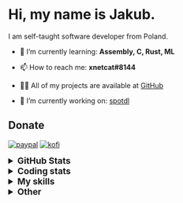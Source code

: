 # Hi, my name is Jakub.

I am self-taught software developer from Poland.

- 🌱 I’m currently learning: **Assembly, C, Rust, ML**

- 📫 How to reach me: **xnetcat#8144**

- 👨‍💻 All of my projects are available at [GitHub](https://github.com/xnetcat?tab=repositories)

- 🔭 I’m currently working on: [spotdl](https://github.com/spotDL/spotify-downloader)

## Donate

[![paypal](https://img.shields.io/badge/paypal-%2300457C.svg?&style=for-the-badge&logo=paypal&logoColor=white)](https://paypal.me/kko7)
[![kofi](https://img.shields.io/badge/kofi-%23F16061.svg?&style=for-the-badge&logo=ko-fi&logoColor=white)](https://ko-fi.com/xnetcat)



<details>
  <summary style="font-size:1.25em"><strong>GitHub Stats</strong></summary>
  <a href="https://github.com/anuraghazra/github-readme-stats" title="Go to Source">
    <img height=175 align="center" src="https://github-readme-stats.vercel.app/api?username=xnetcat&show_icons=true&theme=gotham">
  </a>
  <a href="https://github.com/anuraghazra/github-readme-stats">
  <img height=175 align="center" src="https://github-readme-stats.vercel.app/api/top-langs/?username=xnetcat&title_color=2aa889&text_color=99d1ce&icon_color=2bbc8a&bg_color=0c1014&langs_count=8&layout=compact" />
  </a>
</details>

<details>
  <summary style="font-size:1.25em"><strong>Coding stats</strong></summary>
  <!--START_SECTION:waka-->
<div class="waka-stats"><strong>🐱 My GitHub Data</strong>
<ul>
<li>🏆 285 Contributions in the Year 2023
<li>📦 76.2 kB Used in GitHub's Storage
<li>💼 Opted to Hire
<li>📜 17 Public Repositories
<li>🔑 2 Private Repositories
</ul><pre lang="text">
<strong>📅 I'm Most Productive on Saturday</strong>
<code>Monday       94 commits     ████░░░░░░░░░░░░░░░░░░░░░   16.43% 
Tuesday      72 commits     ███░░░░░░░░░░░░░░░░░░░░░░   12.59% 
Wednesday    57 commits     ██░░░░░░░░░░░░░░░░░░░░░░░   9.97% 
Thursday     84 commits     ███░░░░░░░░░░░░░░░░░░░░░░   14.69% 
Friday       78 commits     ███░░░░░░░░░░░░░░░░░░░░░░   13.64% 
Saturday     96 commits     ████░░░░░░░░░░░░░░░░░░░░░   16.78% 
Sunday       91 commits     ████░░░░░░░░░░░░░░░░░░░░░   15.91%</code>
</pre>

<pre lang="text"><strong>📊 This Week I Spent My Time On</strong>
<code>⌚︎  Time Zone: Europe/Warsaw
💬︎  Programming Languages: 
Python                   10 hrs 19 mins      ████████████████████░░░░░   81.17% 
JSON                     1 hr 13 mins        ██░░░░░░░░░░░░░░░░░░░░░░░   9.68% 
Markdown                 33 mins             █░░░░░░░░░░░░░░░░░░░░░░░░   4.36% 
TOML                     12 mins             ░░░░░░░░░░░░░░░░░░░░░░░░░   1.59% 
Other                    8 mins              ░░░░░░░░░░░░░░░░░░░░░░░░░   1.16%
🔥  Editors: 
VS Code                  12 hrs 43 mins      █████████████████████████   100.0%
🐱‍‍💻   Projects: 
freelancer-zoltan        9 hrs 2 mins        █████████████████░░░░░░░░   71.14% 
spotify-downloader       3 hrs 15 mins       ██████░░░░░░░░░░░░░░░░░░░   25.68% 
xnetcat                  20 mins             ░░░░░░░░░░░░░░░░░░░░░░░░░   2.73% 
web-ui                   3 mins              ░░░░░░░░░░░░░░░░░░░░░░░░░   0.45%
‍‍💻   Operating System: 
Windows                  12 hrs 43 mins      █████████████████████████   100.0%</code></pre><pre lang="text">
<strong>I Mostly Code in Python</strong>
<code>Python                   11 repos            █████████████░░░░░░░░░░░░   55.0% 
JavaScript               3 repos             ███░░░░░░░░░░░░░░░░░░░░░░   15.0% 
HTML                     2 repos             ██░░░░░░░░░░░░░░░░░░░░░░░   10.0% 
TypeScript               2 repos             ██░░░░░░░░░░░░░░░░░░░░░░░   10.0% 
Jupyter Notebook         1 repo              █░░░░░░░░░░░░░░░░░░░░░░░░   5.0%</code>
</pre>

**Timeline**

![Chart not found](https://raw.githubusercontent.com/xnetcat/xnetcat/master/charts/bar_graph.png) 


 Last Updated on 11/04/2023 01:30:12 UTC
<!--END_SECTION:waka-->
</details>

<details>
  <summary style="font-size:1.25em"><strong>My skills</strong></summary>
 
 ## Languages

![JavaScript](https://img.shields.io/badge/javascript%20-%23323330.svg?&style=for-the-badge&logo=javascript&logoColor=%23F7DF1E)
![Python](https://img.shields.io/badge/python%20-%2314354C.svg?&style=for-the-badge&logo=python&logoColor=white)
![HTML5](https://img.shields.io/badge/html5%20-%23E34F26.svg?&style=for-the-badge&logo=html5&logoColor=white)
![CSS3](https://img.shields.io/badge/css3%20-%231572B6.svg?&style=for-the-badge&logo=css3&logoColor=white)
![Shell Script](https://img.shields.io/badge/shell_script%20-%23121011.svg?&style=for-the-badge&logo=gnu-bash&logoColor=white)
![Markdown](https://img.shields.io/badge/markdown-%23000000.svg?&style=for-the-badge&logo=markdown&logoColor=white)

## Frameworks

![Flask](https://img.shields.io/badge/flask%20-%23000.svg?&style=for-the-badge&logo=flask&logoColor=white)
![Selenium](https://img.shields.io/badge/selenium%20-%2343B02A.svg?&style=for-the-badge&logo=selenium&logoColor=white)

## Version Control

![Git](https://img.shields.io/badge/git%20-%23F05033.svg?&style=for-the-badge&logo=git&logoColor=white)
![GitHub](https://img.shields.io/badge/github%20-%23121011.svg?&style=for-the-badge&logo=github&logoColor=white)

## CI

![GitHub Actions](https://img.shields.io/badge/github%20actions%20-%232671E5.svg?&style=for-the-badge&logo=github%20actions&logoColor=white)

## Other

![Jupyter](https://img.shields.io/badge/Jupyter%20-%23F37626.svg?&style=for-the-badge&logo=Jupyter&logoColor=white)

</details>

<details>
  <summary style="font-size:1.25em"><strong>Other</strong></summary>

## Contact

[![protonmail](https://img.shields.io/badge/protonmail-%238B89CC.svg?&style=for-the-badge&logo=protonmail&logoColor=white)](mailto:xnetcat@pm.me)
[![gmail](https://img.shields.io/badge/gmail-%23D14836.svg?&style=for-the-badge&logo=gmail&logoColor=white)](mailto:xnetcat.dev@gmail.com)
![discord](https://img.shields.io/badge/xnetcat%238144-7289DA.svg?&style=for-the-badge&logo=discord&logoColor=white)

</details>
